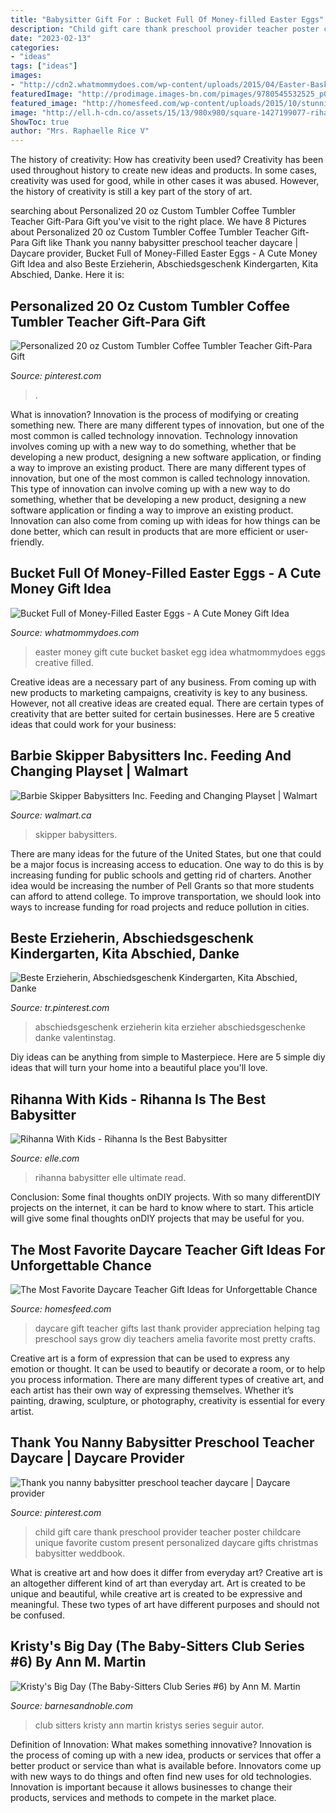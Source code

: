 ```yaml
---
title: "Babysitter Gift For : Bucket Full Of Money-filled Easter Eggs"
description: "Child gift care thank preschool provider teacher poster childcare unique favorite custom present personalized daycare gifts christmas babysitter weddbook"
date: "2023-02-13"
categories:
- "ideas"
tags: ["ideas"]
images:
- "http://cdn2.whatmommydoes.com/wp-content/uploads/2015/04/Easter-Basket-Money1-725x1024.jpg"
featuredImage: "http://prodimage.images-bn.com/pimages/9780545532525_p0_v3_s1200x630.jpg"
featured_image: "http://homesfeed.com/wp-content/uploads/2015/10/stunning-and-lovable-daycare-teacher-gift-design-with-blue-chevron-pattern-and-blue-cattle-and-potted-flower.jpg"
image: "http://ell.h-cdn.co/assets/15/13/980x980/square-1427199077-rihanna-index-1.jpg"
ShowToc: true
author: "Mrs. Raphaelle Rice V"
---
```



The history of creativity: How has creativity been used?
Creativity has been used throughout history to create new ideas and products. In some cases, creativity was used for good, while in other cases it was abused. However, the history of creativity is still a key part of the story of art.

	

		
searching about Personalized 20 oz Custom Tumbler Coffee Tumbler Teacher Gift-Para Gift you've visit to the right place. We have 8 Pictures about Personalized 20 oz Custom Tumbler Coffee Tumbler Teacher Gift-Para Gift like Thank you nanny babysitter preschool teacher daycare | Daycare provider, Bucket Full of Money-Filled Easter Eggs - A Cute Money Gift Idea and also Beste Erzieherin, Abschiedsgeschenk Kindergarten, Kita Abschied, Danke. Here it is:
		
    
## Personalized 20 Oz Custom Tumbler Coffee Tumbler Teacher Gift-Para Gift

<img loading=lazy src="https://i.pinimg.com/736x/11/00/9a/11009af6b533382ba4861222033765fb.jpg" onerror="this.onerror=null;this.src='https://tse1.mm.bing.net/th?id=OIP.N3ftVADZf1zX5LfzNDYEgAHaJ3&amp;pid=15.1';" alt="Personalized 20 oz Custom Tumbler Coffee Tumbler Teacher Gift-Para Gift">

_Source: pinterest.com_

>. 

	

What is innovation?
Innovation is the process of modifying or creating something new. There are many different types of innovation, but one of the most common is called technology innovation. Technology innovation involves coming up with a new way to do something, whether that be developing a new product, designing a new software application, or finding a way to improve an existing product.
There are many different types of innovation, but one of the most common is called technology innovation. This type of innovation can involve coming up with a new way to do something, whether that be developing a new product, designing a new software application or finding a way to improve an existing product. Innovation can also come from coming up with ideas for how things can be done better, which can result in products that are more efficient or user-friendly.

    
## Bucket Full Of Money-Filled Easter Eggs - A Cute Money Gift Idea

<img loading=lazy src="http://cdn2.whatmommydoes.com/wp-content/uploads/2015/04/Easter-Basket-Money1-725x1024.jpg" onerror="this.onerror=null;this.src='https://tse3.mm.bing.net/th?id=OIP.nAsVsqtByOugCwiNjzSGbgHaKd&amp;pid=15.1';" alt="Bucket Full of Money-Filled Easter Eggs - A Cute Money Gift Idea">

_Source: whatmommydoes.com_

>easter money gift cute bucket basket egg idea whatmommydoes eggs creative filled. 

	

Creative ideas are a necessary part of any business. From coming up with new products to marketing campaigns, creativity is key to any business. However, not all creative ideas are created equal. There are certain types of creativity that are better suited for certain businesses. Here are 5 creative ideas that could work for your business:

    
## Barbie Skipper Babysitters Inc. Feeding And Changing Playset | Walmart

<img loading=lazy src="https://i5.walmartimages.ca/images/Enlarge/627/516/6000200627516.jpg" onerror="this.onerror=null;this.src='https://tse2.mm.bing.net/th?id=OIP.0POn_ncNC5p_T92SBY5h0AHaGm&amp;pid=15.1';" alt="Barbie Skipper Babysitters Inc. Feeding and Changing Playset | Walmart">

_Source: walmart.ca_

>skipper babysitters. 

	

There are many ideas for the future of the United States, but one that could be a major focus is increasing access to education. One way to do this is by increasing funding for public schools and getting rid of charters. Another idea would be increasing the number of Pell Grants so that more students can afford to attend college. To improve transportation, we should look into ways to increase funding for road projects and reduce pollution in cities.

    
## Beste Erzieherin, Abschiedsgeschenk Kindergarten, Kita Abschied, Danke

<img loading=lazy src="https://i.pinimg.com/736x/59/cb/d8/59cbd8f9ca79404fef8a6f98f3754679.jpg" onerror="this.onerror=null;this.src='https://tse2.mm.bing.net/th?id=OIP.-gibXRv0p1RRGr2r9H1MQgHaJ3&amp;pid=15.1';" alt="Beste Erzieherin, Abschiedsgeschenk Kindergarten, Kita Abschied, Danke">

_Source: tr.pinterest.com_

>abschiedsgeschenk erzieherin kita erzieher abschiedsgeschenke danke valentinstag. 

	

Diy ideas can be anything from simple to Masterpiece. Here are 5 simple diy ideas that will turn your home into a beautiful place you'll love.

    
## Rihanna With Kids - Rihanna Is The Best Babysitter

<img loading=lazy src="http://ell.h-cdn.co/assets/15/13/980x980/square-1427199077-rihanna-index-1.jpg" onerror="this.onerror=null;this.src='https://tse3.mm.bing.net/th?id=OIP._sWY3E2Uy0GA_1SNoQ8eZAHaHa&amp;pid=15.1';" alt="Rihanna With Kids - Rihanna Is the Best Babysitter">

_Source: elle.com_

>rihanna babysitter elle ultimate read. 

	

Conclusion: Some final thoughts onDIY projects.
With so many differentDIY projects on the internet, it can be hard to know where to start. This article will give some final thoughts onDIY projects that may be useful for you.

    
## The Most Favorite Daycare Teacher Gift Ideas For Unforgettable Chance

<img loading=lazy src="http://homesfeed.com/wp-content/uploads/2015/10/stunning-and-lovable-daycare-teacher-gift-design-with-blue-chevron-pattern-and-blue-cattle-and-potted-flower.jpg" onerror="this.onerror=null;this.src='https://tse2.mm.bing.net/th?id=OIP.-k7y9eDzqp7gNnyknUM0uAHaLG&amp;pid=15.1';" alt="The Most Favorite Daycare Teacher Gift Ideas for Unforgettable Chance">

_Source: homesfeed.com_

>daycare gift teacher gifts last thank provider appreciation helping tag preschool says grow diy teachers amelia favorite most pretty crafts. 

	

Creative art is a form of expression that can be used to express any emotion or thought. It can be used to beautify or decorate a room, or to help you process information. There are many different types of creative art, and each artist has their own way of expressing themselves. Whether it’s painting, drawing, sculpture, or photography, creativity is essential for every artist.

    
## Thank You Nanny Babysitter Preschool Teacher Daycare | Daycare Provider

<img loading=lazy src="https://i.pinimg.com/736x/c2/4b/be/c24bbec669c2c875dd6de4c9bba9728e.jpg" onerror="this.onerror=null;this.src='https://tse4.mm.bing.net/th?id=OIP.rnXlOqVGW17NGkYMf4IGxQHaIz&amp;pid=15.1';" alt="Thank you nanny babysitter preschool teacher daycare | Daycare provider">

_Source: pinterest.com_

>child gift care thank preschool provider teacher poster childcare unique favorite custom present personalized daycare gifts christmas babysitter weddbook. 

	

What is creative art and how does it differ from everyday art?
Creative art is an altogether different kind of art than everyday art. Art is created to be unique and beautiful, while creative art is created to be expressive and meaningful. These two types of art have different purposes and should not be confused.

    
## Kristy&#039;s Big Day (The Baby-Sitters Club Series #6) By Ann M. Martin

<img loading=lazy src="http://prodimage.images-bn.com/pimages/9780545532525_p0_v3_s1200x630.jpg" onerror="this.onerror=null;this.src='https://tse4.mm.bing.net/th?id=OIP.y34un6Z4NX0rn1dTTG2MPwAAAA&amp;pid=15.1';" alt="Kristy&#039;s Big Day (The Baby-Sitters Club Series #6) by Ann M. Martin">

_Source: barnesandnoble.com_

>club sitters kristy ann martin kristys series seguir autor. 

	

Definition of Innovation: What makes something innovative?
Innovation is the process of coming up with a new idea, products or services that offer a better product or service than what is available before. Innovators come up with new ways to do things and often find new uses for old technologies. Innovation is important because it allows businesses to change their products, services and methods to compete in the market place.

